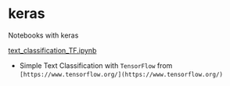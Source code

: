 # keras
Notebooks with keras 

[text_classification_TF.ipynb](text_classification_TF.ipynb)
- Simple Text Classification with `TensorFlow` from `[https://www.tensorflow.org/](https://www.tensorflow.org/)`
